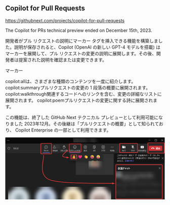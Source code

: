 ## Copilot for Pull Requests

https://githubnext.com/projects/copilot-for-pull-requests

The Copilot for PRs technical preview ended on December 15th, 2023.

開発者がプル リクエストの説明にマーカー タグを挿入できる機能を構築しました。説明が保存されると、Copilot (OpenAI の新しい GPT-4 モデルを搭載) はマーカーを展開して、プル リクエストの変更の説明に展開します。その後、開発者は提案された説明を確認または変更できます。

マーカー

copilot:allは、さまざまな種類のコンテンツを一度に紹介します。
copilot:summaryプルリクエストの変更の 1 段落の概要に展開されます。
copilot:walkthrough関連するコードへのリンクを含む、変更の詳細なリストに展開されます。
copilot:poemプルリクエストの変更に関する詩に展開されます。


この機能は、終了した GitHub Next テクニカル プレビューとして利用可能になりました 2023年12月。その後継は「プルリクエストの概要」として知られており、 Copilot Enterprise の一部として利用できます。

![](../image.png)


